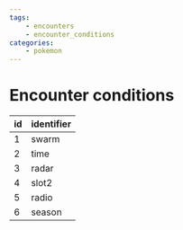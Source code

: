 ```yaml
---
tags:
    - encounters
    - encounter_conditions
categories:
    - pokemon
---
```


# Encounter conditions

| id | identifier |
|----|------------|
| 1  | swarm      |
| 2  | time       |
| 3  | radar      |
| 4  | slot2      |
| 5  | radio      |
| 6  | season     |
